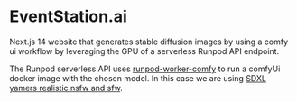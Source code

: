 # EventStation.ai

Next.js 14 website that generates stable diffusion images
by using a comfy ui workflow by leveraging the GPU of a
serverless Runpod API endpoint.

The Runpod serverless API uses [runpod-worker-comfy](https://github.com/flov/comfy-deploy-runpod-worker)
to run a comfyUi docker image with the chosen model.
In this case we are using [SDXL yamers realistic nsfw and sfw](https://civitai.com/models/127923/sdxl-yamers-realistic-nsfw-and-sfw).
